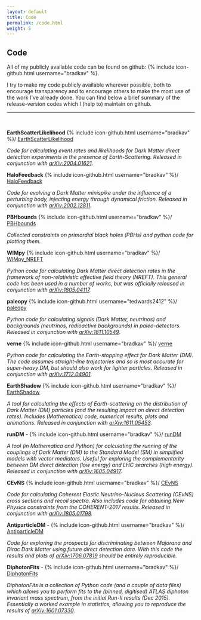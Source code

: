 ```yaml
---
layout: default
title: Code
permalink: /code.html
weight: 5
---
```


## Code

All of my publicly available code can be found on github: {% include icon-github.html username="bradkav" %}.

I try to make my code publicly available wherever possible, both to encourage transparency and to encourage others to make the most use of the work I've already done. You can find below a brief summary of the release-version codes which I (help to) maintain on github.

---   
<br>

**EarthScatterLikelihood** {% include icon-github.html username="bradkav" %}/ [EarthScatterLikelihood](https://github.com/bradkav/EarthScatterLikelihood)

*Code for calculating event rates and likelihoods for Dark Matter direct detection experiments in the presence of Earth-Scattering. Released in conjunction with [arXiv:2004.01621](https://arxiv.org/abs/2004.01621).*

**HaloFeedback** {% include icon-github.html username="bradkav" %}/ [HaloFeedback](https://github.com/bradkav/HaloFeedback)

*Code for evolving a Dark Matter minispike under the influence of a perturbing body, injecting energy through dynamical friction. Released in conjunction with [arXiv:2002.12811](https://arxiv.org/abs/2002.12811).*

**PBHbounds** {% include icon-github.html username="bradkav" %}/ [PBHbounds](https://github.com/bradkav/PBHbounds)

*Collected constraints on primordial black holes (PBHs) and python code for plotting them.*

**WIMpy** {% include icon-github.html username="bradkav" %}/ [WIMpy_NREFT](https://github.com/bradkav/WIMpy_NREFT)

*Python code for calculating Dark Matter direct detection rates in the framework of non-relativistic effective field theory (NREFT). This general code has been used in a number of works, but was officially released in conjunction with [arXiv:1805.04117](https://arxiv.org/abs/1805.04117).*

**paleopy** {% include icon-github.html username="tedwards2412" %}/ [paleopy](https://github.com/tedwards2412/paleopy)

*Python code for calculating signals (Dark Matter, neutrinos) and backgrounds (neutrinos, radioactive backgrounds) in paleo-detectors. Released in conjunction with [arXiv:1811.10549](https://arxiv.org/abs/1811.10549).*

**verne** {% include icon-github.html username="bradkav" %}/ [verne](https://github.com/bradkav/verne)

*Python code for calculating the Earth-stopping effect for Dark Matter (DM). The code assumes straight-line trajectories and so is most accurate for super-heavy DM, but should also work for lighter particles. Released in conjunction with [arXiv:1712.04901](https://arxiv.org/abs/1712.04901).*

**EarthShadow** {% include icon-github.html username="bradkav" %}/ [EarthShadow](https://github.com/bradkav/EarthShadow)
 
*A tool for calculating the effects of Earth-scattering on the distribution of Dark Matter (DM) particles (and the resulting impact on direct detection rates). Includes (Mathematica) code, numerical results, plots and animations. Released in conjunction with [arXiv:1611.05453](https://arxiv.org/abs/1611.05453).*

**runDM** - {% include icon-github.html username="bradkav" %}/ [runDM](https://github.com/bradkav/runDM)

*A tool (in Mathematica and Python) for calculating the running of the couplings of Dark Matter (DM) to the Standard Model (SM) in simplified models with vector mediators. Useful for exploring the complementarity between DM direct detection (low energy) and LHC searches (high energy). Released in conjunction with [arXiv:1605.04917](https://arxiv.org/abs/1605.04917).*

**CEvNS** {% include icon-github.html username="bradkav" %}/ [CEvNS](https://github.com/bradkav/CEvNS)

*Code for calculating Coherent Elastic Neutrino-Nucleus Scattering (CEvNS) cross sections and recoil spectra. Also includes code for obtaining New Physics constraints from the COHERENT-2017 results. Released in conjunction with [arXiv:1805.01798](https://arxiv.org/abs/1805.01798).*

**AntiparticleDM** - {% include icon-github.html username="bradkav" %}/ [AntiparticleDM](https://github.com/bradkav/AntiparticleDM)

*Code for exploring the prospects for discriminating between Majorana and Dirac Dark Matter using future direct detection data. With this code the results and plots of [arXiv:1706.07819](http://arxiv.org/abs/1706.07819) should be entirely reproducible.*

**DiphotonFits** - {% include icon-github.html username="bradkav" %}/ [DiphotonFits](https://github.com/bradkav/DiphotonFits)

*DiphotonFits is a collection of Python code (and a couple of data files) which allows you to perform fits to the (binned, digitised) ATLAS diphoton invariant mass spectrum, from the initial Run-II results (Dec 2015). Essentially a worked example in statistics, allowing you to reproduce the results of [arXiv:1601.07330](http://arxiv.org/abs/1601.07330).*


